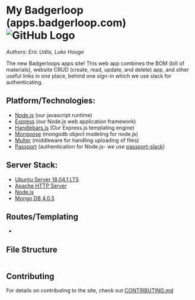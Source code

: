 # My Badgerloop (apps.badgerloop.com) &nbsp; ![GitHub Logo](https://raw.githubusercontent.com/badgerloop-software/pod-dashboard/master/src/public/images/icon.png)
*Authors: Eric Udlis, Luke Houge*

The new Badgerloops apps site! This web app combines the BOM (bill of materials), website CRUD (create, read, update, and delete) app, and other useful links in one place, behind one sign-in which we use slack for authenticating.

## Platform/Technologies:
- [Node.js](https://nodejs.org/en/) (our javascript runtime)
- [Express](https://expressjs.com/) (our Node.js web application framework)
- [Handlebars.js](https://handlebarsjs.com) (Our Express.js templating engine)
- [Mongoose](https://mongoosejs.com/) (mongodb object modeling for node.js)
- [Multer](https://github.com/expressjs/multer) (middleware for handling uploading of files)
- [Passport](http://www.passportjs.org/) (authentication for Node.js- we use [passport-slack](https://github.com/mjpearson/passport-slack))

## Server Stack:
 - [Ubuntu Server 18.04.1 LTS](https://www.ubuntu.com/download/server)
 - [Apache HTTP Server](https://httpd.apache.org/download.cgi)
 - [Node.js](https://nodejs.org/en/about/)
 - [Mongo DB 4.0.5](https://www.mongodb.com/)

## Routes/Templating
 - 

## File Structure
``` 
```

## Contributing
For details on contributing to the site, check out [CONTIRBUTING.md](https://github.com/badgerloop-software/BOM-Webapp/blob/master/CONTRIBUTING.md)
